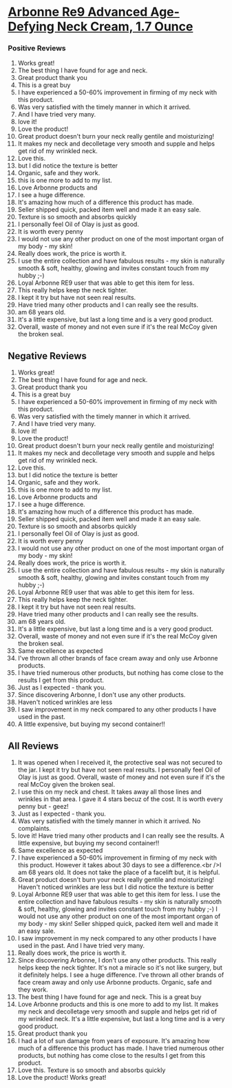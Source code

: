 # [Arbonne Re9 Advanced Age-Defying Neck Cream, 1.7 Ounce](https://products.checkmycream.com/products/Arbonne-Re9-Advanced-Age-Defying-Neck-Cream-1.7-Ounce.html)

### Positive Reviews

<ol>
      <li>Works great!</li>
      <li>The best thing I have found  for age and neck.  </li>
      <li>Great product thank you</li>
      <li>This is a great buy</li>
      <li>I have experienced a 50-60% improvement in firming of my neck with this product.</li>
      <li>Was very satisfied with the timely manner in which it arrived.  </li>
      <li>And I have tried very many.</li>
      <li>love it!</li>
      <li>Love the product!</li>
      <li>Great product doesn&#x27;t burn your neck really gentile and moisturizing!</li>
      <li>It makes my neck and decolletage very smooth and supple and helps get rid of my wrinkled neck.</li>
      <li>Love this.</li>
      <li>but I did notice the texture is better</li>
      <li>Organic, safe and they work.</li>
      <li>this is one more to add to my list.</li>
      <li>Love Arbonne products and</li>
      <li>I see a huge difference.</li>
      <li>It&#x27;s amazing how much of a difference this product has made.</li>
      <li>Seller shipped quick, packed item well and made it an easy sale.</li>
      <li>Texture is so smooth and absorbs quickly</li>
      <li>I personally feel Oil of Olay is just as good.</li>
      <li>It is worth every penny</li>
      <li>I would not use any other product on one of the most important organ of my body - my skin!</li>
      <li>Really does work, the price is worth it.</li>
      <li>I use the entire collection and have fabulous results - my skin is naturally smooth &amp; soft, healthy, glowing and invites constant touch from my hubby ;-)</li>
      <li>Loyal Arbonne RE9 user that was able to get this item for less.  </li>
      <li>This really helps keep the neck tighter.</li>
      <li>I kept it try but have not seen real results.  </li>
      <li>Have tried many other products and I can really see the results.  </li>
      <li>am 68 years old.</li>
      <li>It&#x27;s a little expensive, but last a long time and is a very good product.</li>
      <li>Overall, waste of money and not even sure if it&#x27;s the real McCoy given the broken seal.</li>
</ol>


<h2>Negative Reviews</h2>
<ol>
<li> Works great!</li>
<li> The best thing I have found  for age and neck.  </li>
<li> Great product thank you</li>
<li> This is a great buy</li>
<li> I have experienced a 50-60% improvement in firming of my neck with this product.</li>
<li> Was very satisfied with the timely manner in which it arrived.  </li>
<li> And I have tried very many.</li>
<li> love it!</li>
<li> Love the product!</li>
<li> Great product doesn&#x27;t burn your neck really gentile and moisturizing!</li>
<li> It makes my neck and decolletage very smooth and supple and helps get rid of my wrinkled neck.</li>
<li> Love this.</li>
<li> but I did notice the texture is better</li>
<li> Organic, safe and they work.</li>
<li> this is one more to add to my list.</li>
<li> Love Arbonne products and</li>
<li> I see a huge difference.</li>
<li> It&#x27;s amazing how much of a difference this product has made.</li>
<li> Seller shipped quick, packed item well and made it an easy sale.</li>
<li> Texture is so smooth and absorbs quickly</li>
<li> I personally feel Oil of Olay is just as good.</li>
<li> It is worth every penny</li>
<li> I would not use any other product on one of the most important organ of my body - my skin!</li>
<li> Really does work, the price is worth it.</li>
<li> I use the entire collection and have fabulous results - my skin is naturally smooth &amp; soft, healthy, glowing and invites constant touch from my hubby ;-)</li>
<li> Loyal Arbonne RE9 user that was able to get this item for less.  </li>
<li> This really helps keep the neck tighter.</li>
<li> I kept it try but have not seen real results.  </li>
<li> Have tried many other products and I can really see the results.  </li>
<li> am 68 years old.</li>
<li> It&#x27;s a little expensive, but last a long time and is a very good product.</li>
<li> Overall, waste of money and not even sure if it&#x27;s the real McCoy given the broken seal.</li>
<li> Same excellence as expected</li>
<li> I&#x27;ve thrown all other brands of face cream away and only use Arbonne products.</li>
<li> I have tried numerous other products, but nothing has come close to the results I get from this product.</li>
<li> Just as I expected - thank you.</li>
<li> Since discovering Arbonne, I don&#x27;t use any other products.</li>
<li> Haven&#x27;t noticed wrinkles are less</li>
<li> I saw improvement in my neck compared to any other products I have used in the past.  </li>
<li> A little expensive, but buying my second container!!</li>
</ol>

<h2>All Reviews</h2>

<ol>
    <li> It was opened when I received it, the protective seal was not secured to the jar.  I kept it try but have not seen real results.  I personally feel Oil of Olay is just as good. Overall, waste of money and not even sure if it&#x27;s the real McCoy given the broken seal.</li>
    <li> I use this on my neck and chest. It takes away all those lines and wrinkles in that area. I gave it 4 stars becuz of the cost. It is worth every penny but - geez!</li>
    <li> Just as I expected - thank you.</li>
    <li> Was very satisfied with the timely manner in which it arrived.  No complaints.</li>
    <li> love it! Have tried many other products and I can really see the results.  A little expensive, but buying my second container!!</li>
    <li> Same excellence as expected</li>
    <li> I have experienced a 50-60% improvement in firming of my neck with this product. However it takes about 30 days to see a difference.&lt;br /&gt;I am 68 years old. It does not take the place of a facelift but, it is helpful.</li>
    <li> Great product doesn&#x27;t burn your neck really gentile and moisturizing! Haven&#x27;t noticed wrinkles are less but I did notice the texture is better</li>
    <li> Loyal Arbonne RE9 user that was able to get this item for less.  I use the entire collection and have fabulous results - my skin is naturally smooth &amp; soft, healthy, glowing and invites constant touch from my hubby ;-) I would not use any other product on one of the most important organ of my body - my skin! Seller shipped quick, packed item well and made it an easy sale.</li>
    <li> I saw improvement in my neck compared to any other products I have used in the past.  And I have tried very many.</li>
    <li> Really does work, the price is worth it.</li>
    <li> Since discovering Arbonne, I don&#x27;t use any other products. This really helps keep the neck tighter. It&#x27;s not a miracle so it&#x27;s not like surgery, but it definitely helps. I see a huge difference. I&#x27;ve thrown all other brands of face cream away and only use Arbonne products. Organic, safe and they work.</li>
    <li> The best thing I have found  for age and neck.  This is a great buy</li>
    <li> Love Arbonne products and this is one more to add to my list. It makes my neck and decolletage very smooth and supple and helps get rid of my wrinkled neck. It&#x27;s a little expensive, but last a long time and is a very good product.</li>
    <li> Great product thank you</li>
    <li> I had a lot of sun damage from years of exposure. It&#x27;s amazing how much of a difference this product has made. I have tried numerous other products, but nothing has come close to the results I get from this product.</li>
    <li> Love this. Texture is so smooth and absorbs quickly</li>
    <li> Love the product! Works great!</li>
</ol>




